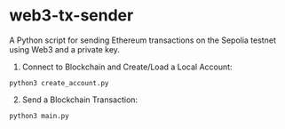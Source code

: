 # web3-tx-sender
A Python script for sending Ethereum transactions on the Sepolia testnet using Web3 and a private key.

1. Connect to Blockchain and Create/Load a Local Account:
```
python3 create_account.py
```

2. Send a Blockchain Transaction:
```
python3 main.py
```